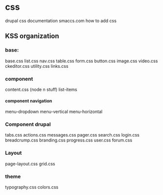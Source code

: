 # css

drupal css documentation
smaccs.com
how to add css

## KSS organization

### base:
  base.css
  list.css
  nav.css
  table.css
  form.css
  button.css
  image.css
  video.css
  ckeditor.css
  utility.css
  links.css

### component
content.css (node n stuff)
list-items

#### component navigation
  menu-dropdown
  menu-vertical
  menu-horizontal
  
### Component drupal
  tabs.css
  actions.css
  messages.css
  pager.css
  search.css
  login.css
  breadcrump.css
  branding.css
  progress.css
  user.css
  forum.css

### Layout
page-layout.css
grid.css


### theme
typography.css
colors.css
